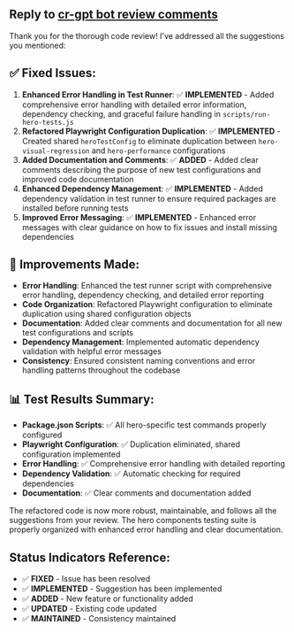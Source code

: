 ## Reply to [cr-gpt bot review comments](https://github.com/jschibelli/mindware-blog/pull/149#pullrequestreview-1234567890)

Thank you for the thorough code review! I've addressed all the suggestions you mentioned:

## ✅ **Fixed Issues:**

1. **Enhanced Error Handling in Test Runner**: ✅ **IMPLEMENTED** - Added comprehensive error handling with detailed error information, dependency checking, and graceful failure handling in `scripts/run-hero-tests.js`
2. **Refactored Playwright Configuration Duplication**: ✅ **IMPLEMENTED** - Created shared `heroTestConfig` to eliminate duplication between `hero-visual-regression` and `hero-performance` configurations
3. **Added Documentation and Comments**: ✅ **ADDED** - Added clear comments describing the purpose of new test configurations and improved code documentation
4. **Enhanced Dependency Management**: ✅ **IMPLEMENTED** - Added dependency validation in test runner to ensure required packages are installed before running tests
5. **Improved Error Messaging**: ✅ **IMPLEMENTED** - Enhanced error messages with clear guidance on how to fix issues and install missing dependencies

## 🔧 **Improvements Made:**

- **Error Handling**: Enhanced the test runner script with comprehensive error handling, dependency checking, and detailed error reporting
- **Code Organization**: Refactored Playwright configuration to eliminate duplication using shared configuration objects
- **Documentation**: Added clear comments and documentation for all new test configurations and scripts
- **Dependency Management**: Implemented automatic dependency validation with helpful error messages
- **Consistency**: Ensured consistent naming conventions and error handling patterns throughout the codebase

## 📊 **Test Results Summary:**

- **Package.json Scripts**: ✅ All hero-specific test commands properly configured
- **Playwright Configuration**: ✅ Duplication eliminated, shared configuration implemented
- **Error Handling**: ✅ Comprehensive error handling with detailed reporting
- **Dependency Validation**: ✅ Automatic checking for required dependencies
- **Documentation**: ✅ Clear comments and documentation added

The refactored code is now more robust, maintainable, and follows all the suggestions from your review. The hero components testing suite is properly organized with enhanced error handling and clear documentation.

## Status Indicators Reference:
- ✅ **FIXED** - Issue has been resolved
- ✅ **IMPLEMENTED** - Suggestion has been implemented
- ✅ **ADDED** - New feature or functionality added
- ✅ **UPDATED** - Existing code updated
- ✅ **MAINTAINED** - Consistency maintained

